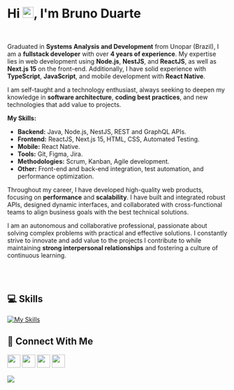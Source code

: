 
<h1 > Hi <img src="https://media.giphy.com/media/hvRJCLFzcasrR4ia7z/giphy.gif" width="25">, I'm Bruno Duarte</h1>
<br/>
      <p>Graduated in <strong>Systems Analysis and Development</strong> from Unopar (Brazil), I am a <strong>fullstack developer</strong> with over <strong>4 years of experience</strong>. My expertise lies in web development using <strong>Node.js</strong>, <strong>NestJS</strong>, and <strong>ReactJS</strong>, as well as <strong>Next.js 15</strong> on the front-end. Additionally, I have solid experience with <strong>TypeScript</strong>, <strong>JavaScript</strong>, and mobile development with <strong>React Native</strong>.</p>
      <p>I am self-taught and a technology enthusiast, always seeking to deepen my knowledge in <strong>software architecture</strong>, <strong>coding best practices</strong>, and new technologies that add value to projects.</p>
      <p>
        <strong>My Skills:</strong><br />
        <ul>
          <li><strong>Backend:</strong> Java, Node.js, NestJS, REST and GraphQL APIs.</li>
          <li><strong>Frontend:</strong> ReactJS, Next.js 15, HTML, CSS, Automated Testing.</li>
          <li><strong>Mobile:</strong> React Native.</li>
          <li><strong>Tools:</strong> Git, Figma, Jira.</li>
          <li><strong>Methodologies:</strong> Scrum, Kanban, Agile development.</li>
          <li><strong>Other:</strong> Front-end and back-end integration, test automation, and performance optimization.</li>
        </ul>
      </p>
      <p>Throughout my career, I have developed high-quality web products, focusing on <strong>performance</strong> and <strong>scalability</strong>. I have built and integrated robust APIs, designed dynamic interfaces, and collaborated with cross-functional teams to align business goals with the best technical solutions.</p>
      <p>I am an autonomous and collaborative professional, passionate about solving complex problems with practical and effective solutions. I constantly strive to innovate and add value to the projects I contribute to while maintaining <strong>strong interpersonal relationships</strong> and fostering a culture of continuous learning.</p>
      <br/><br/>
    


## 💻 Skills

[![My Skills](https://skillicons.dev/icons?i=react,nextjs,java,nodejs,nestjs,prisma,ts,tailwind,materialui,sass,js,vite,cs)](https://skillicons.dev)



## 👥 Connect With Me
<p>
<a href="https://linkedin.com/in/bduarte10"><img src="https://img.shields.io/badge/linkedin-%230077B5.svg?style=for-the-badge&logo=linkedin&logoColor=white" style="margin-bottom: 4px;" height="30px" target="_blank"></a>
<a href="https://twitter.com/bduarte_10"><img src="https://img.shields.io/badge/Twitter-%231DA1F2.svg?style=for-the-badge&logo=Twitter&logoColor=white" style="margin-bottom: 4px;" height="30px" target="_blank"></a>
<a href="https://www.instagram.com/bduarte.10"><img src="https://img.shields.io/badge/Instagram-%23E4405F.svg?style=for-the-badge&logo=Instagram&logoColor=white" style="margin-bottom: 4px;" height="30px" target="_blank"></a>
<a href="https://codepen.io/bduarte10"><img src="https://img.shields.io/badge/Codepen-000000?style=for-the-badge&logo=codepen&logoColor=white" style="margin-bottom: 4px;" height="30px" target="_blank"></a>
</p>

<div style="display: flex;">
    <picture>
        <source
            srcset="https://github-readme-stats.vercel.app/api/top-langs/?username=bduarte10&layout=compact&theme=dark"
            media="(prefers-color-scheme: dark)"
        />
        <source
            srcset="https://github-readme-stats.vercel.app/api/top-langs/?username=bduarte10&layout=compact"
            media="(prefers-color-scheme: light), (prefers-color-scheme: no-preference)"
        />
        <img src="https://github-readme-stats.vercel.app/api/top-langs/?username=bduarte10&layout=compact" />
    </picture>
</div>
